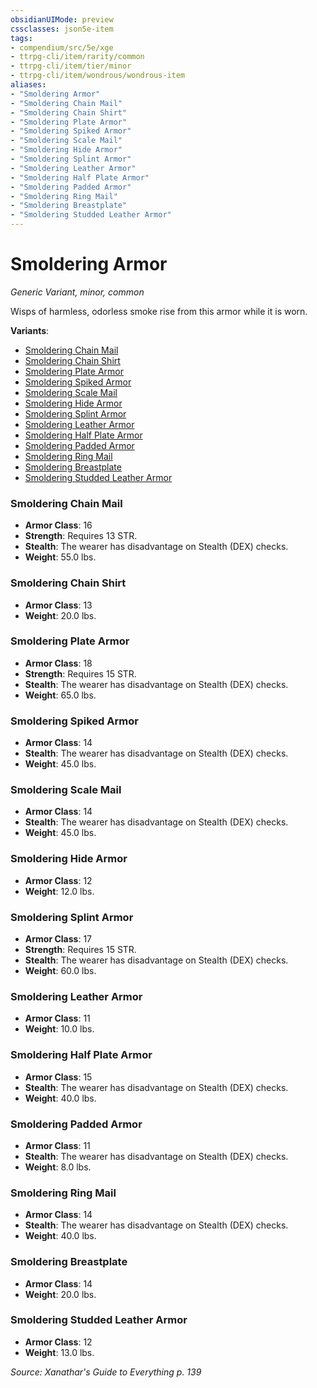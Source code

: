 ```yaml
---
obsidianUIMode: preview
cssclasses: json5e-item
tags:
- compendium/src/5e/xge
- ttrpg-cli/item/rarity/common
- ttrpg-cli/item/tier/minor
- ttrpg-cli/item/wondrous/wondrous-item
aliases: 
- "Smoldering Armor"
- "Smoldering Chain Mail"
- "Smoldering Chain Shirt"
- "Smoldering Plate Armor"
- "Smoldering Spiked Armor"
- "Smoldering Scale Mail"
- "Smoldering Hide Armor"
- "Smoldering Splint Armor"
- "Smoldering Leather Armor"
- "Smoldering Half Plate Armor"
- "Smoldering Padded Armor"
- "Smoldering Ring Mail"
- "Smoldering Breastplate"
- "Smoldering Studded Leather Armor"
---
```

# Smoldering Armor
*Generic Variant, minor, common*  


Wisps of harmless, odorless smoke rise from this armor while it is worn.

**Variants**:
- [Smoldering Chain Mail](#Smoldering%20Chain%20Mail)
- [Smoldering Chain Shirt](#Smoldering%20Chain%20Shirt)
- [Smoldering Plate Armor](#Smoldering%20Plate%20Armor)
- [Smoldering Spiked Armor](#Smoldering%20Spiked%20Armor)
- [Smoldering Scale Mail](#Smoldering%20Scale%20Mail)
- [Smoldering Hide Armor](#Smoldering%20Hide%20Armor)
- [Smoldering Splint Armor](#Smoldering%20Splint%20Armor)
- [Smoldering Leather Armor](#Smoldering%20Leather%20Armor)
- [Smoldering Half Plate Armor](#Smoldering%20Half%20Plate%20Armor)
- [Smoldering Padded Armor](#Smoldering%20Padded%20Armor)
- [Smoldering Ring Mail](#Smoldering%20Ring%20Mail)
- [Smoldering Breastplate](#Smoldering%20Breastplate)
- [Smoldering Studded Leather Armor](#Smoldering%20Studded%20Leather%20Armor)

### Smoldering Chain Mail

- **Armor Class**: 16
- **Strength**: Requires 13 STR.
- **Stealth**: The wearer has disadvantage on Stealth (DEX) checks.
- **Weight**: 55.0 lbs.

### Smoldering Chain Shirt

- **Armor Class**: 13
- **Weight**: 20.0 lbs.

### Smoldering Plate Armor

- **Armor Class**: 18
- **Strength**: Requires 15 STR.
- **Stealth**: The wearer has disadvantage on Stealth (DEX) checks.
- **Weight**: 65.0 lbs.

### Smoldering Spiked Armor

- **Armor Class**: 14
- **Stealth**: The wearer has disadvantage on Stealth (DEX) checks.
- **Weight**: 45.0 lbs.

### Smoldering Scale Mail

- **Armor Class**: 14
- **Stealth**: The wearer has disadvantage on Stealth (DEX) checks.
- **Weight**: 45.0 lbs.

### Smoldering Hide Armor

- **Armor Class**: 12
- **Weight**: 12.0 lbs.

### Smoldering Splint Armor

- **Armor Class**: 17
- **Strength**: Requires 15 STR.
- **Stealth**: The wearer has disadvantage on Stealth (DEX) checks.
- **Weight**: 60.0 lbs.

### Smoldering Leather Armor

- **Armor Class**: 11
- **Weight**: 10.0 lbs.

### Smoldering Half Plate Armor

- **Armor Class**: 15
- **Stealth**: The wearer has disadvantage on Stealth (DEX) checks.
- **Weight**: 40.0 lbs.

### Smoldering Padded Armor

- **Armor Class**: 11
- **Stealth**: The wearer has disadvantage on Stealth (DEX) checks.
- **Weight**: 8.0 lbs.

### Smoldering Ring Mail

- **Armor Class**: 14
- **Stealth**: The wearer has disadvantage on Stealth (DEX) checks.
- **Weight**: 40.0 lbs.

### Smoldering Breastplate

- **Armor Class**: 14
- **Weight**: 20.0 lbs.

### Smoldering Studded Leather Armor

- **Armor Class**: 12
- **Weight**: 13.0 lbs.


*Source: Xanathar's Guide to Everything p. 139*